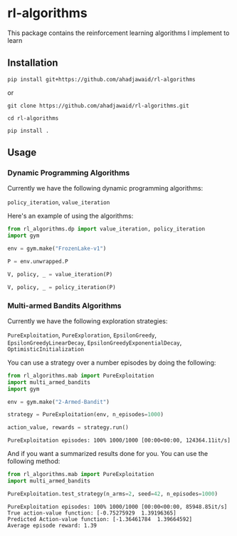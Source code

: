 # rl-algorithms
This package contains the reinforcement learning algorithms I implement to learn 

## Installation 
```
pip install git+https://github.com/ahadjawaid/rl-algorithms
```

or 

```
git clone https://github.com/ahadjawaid/rl-algorithms.git

cd rl-algorithms

pip install .
```

## Usage

### Dynamic Programming Algorithms
Currently we have the following dynamic programming algorithms:

`policy_iteration`, `value_iteration`

Here's an example of using the algorithms:

```python
from rl_algorithms.dp import value_iteration, policy_iteration
import gym

env = gym.make("FrozenLake-v1")

P = env.unwrapped.P

V, policy, _ = value_iteration(P)

V, policy, _ = policy_iteration(P)
```

### Multi-armed Bandits Algorithms

Currently we have the following exploration strategies:

`PureExploitation`, `PureExploration`, `EpsilonGreedy`, `EpsilonGreedyLinearDecay`, `EpsilonGreedyExponentialDecay`, `OptimisticInitialization`


You can use a strategy over a number episodes by doing the following:
```python
from rl_algorithms.mab import PureExploitation
import multi_armed_bandits
import gym

env = gym.make("2-Armed-Bandit")

strategy = PureExploitation(env, n_episodes=1000)

action_value, rewards = strategy.run()
```
```output
PureExploitation episodes: 100% 1000/1000 [00:00<00:00, 124364.11it/s]
```

And if you want a summarized results done for you. You can use the following method:

```python
from rl_algorithms.mab import PureExploitation
import multi_armed_bandits

PureExploitation.test_strategy(n_arms=2, seed=42, n_episodes=1000)
```
```output
PureExploitation episodes: 100% 1000/1000 [00:00<00:00, 85948.85it/s]
True action-value function: [-0.75275929  1.39196365]
Predicted Action-value function: [-1.36461784  1.39664592]
Average episode reward: 1.39
```
